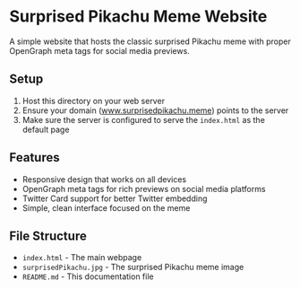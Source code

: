 # Surprised Pikachu Meme Website

A simple website that hosts the classic surprised Pikachu meme with proper OpenGraph meta tags for social media previews.

## Setup

1. Host this directory on your web server
2. Ensure your domain (www.surprisedpikachu.meme) points to the server
3. Make sure the server is configured to serve the `index.html` as the default page

## Features

- Responsive design that works on all devices
- OpenGraph meta tags for rich previews on social media platforms
- Twitter Card support for better Twitter embedding
- Simple, clean interface focused on the meme

## File Structure

- `index.html` - The main webpage
- `surprisedPikachu.jpg` - The surprised Pikachu meme image
- `README.md` - This documentation file
